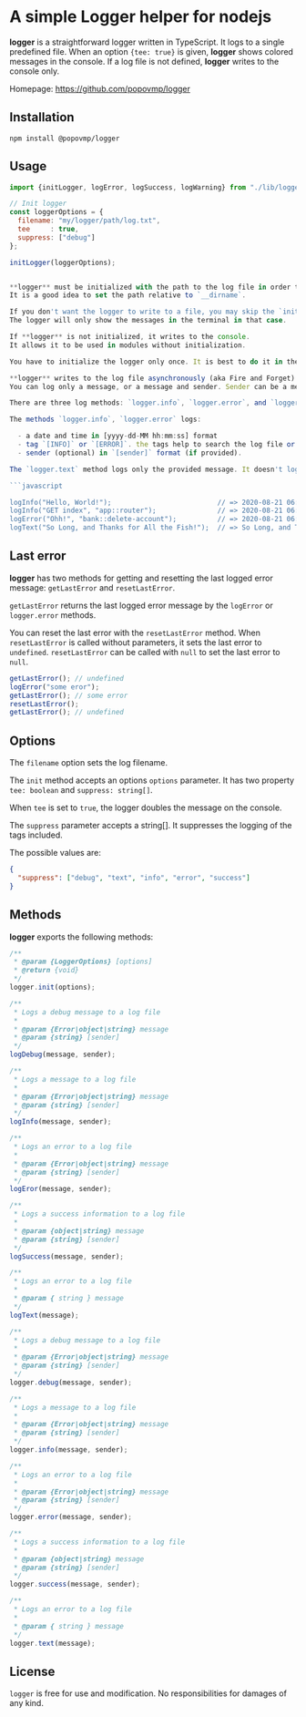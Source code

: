 # A simple Logger helper for nodejs

**logger** is a straightforward logger written in TypeScript. It logs to a
single predefined file. When an option `{tee: true}` is given, **logger** shows
colored messages in the console. If a log file is not defined, **logger** writes
to the console only.

Homepage: https://github.com/popovmp/logger

## Installation

```
npm install @popovmp/logger
```

## Usage

````javascript
import {initLogger, logError, logSuccess, logWarning} from "./lib/logger.mts";

// Init logger
const loggerOptions = {
  filename: "my/logger/path/log.txt",
  tee     : true,
  suppress: ["debug"]
};

initLogger(loggerOptions);


**logger** must be initialized with the path to the log file in order to write the log.
It is a good idea to set the path relative to `__dirname`.

If you don't want the logger to write to a file, you may skip the `init` part or to call it without args.
The logger will only show the messages in the terminal in that case.

If **logger** is not initialized, it writes to the console.
It allows it to be used in modules without initialization.

You have to initialize the logger only once. It is best to do it in the application main script `index.mts`.

**logger** writes to the log file asynchronously (aka Fire and Forget).
You can log only a message, or a message and sender. Sender can be a method name or other hint.

There are three log methods: `logger.info`, `logger.error`, and `logger.text`.

The methods `logger.info`, `logger.error` logs:

  - a date and time in [yyyy-dd-MM hh:mm:ss] format
  - tag `[INFO]` or `[ERROR]`. the tags help to search the log file or `grep` it by a tag.
  - sender (optional) in `[sender]` format (if provided).

The `logger.text` method logs only the provided message. It doesn't log a date, a label or a sender.

```javascript

logInfo("Hello, World!");                          // => 2020-08-21 06:21:11 [INFO] Hello, World!
logInfo("GET index", "app::router");               // => 2020-08-21 06:21:11 [INFO] [app::router] GET index
logError("Ohh!", "bank::delete-account");          // => 2020-08-21 06:21:11 [ERROR] [bank::delete-account] Ohh!
logText("So Long, and Thanks for All the Fish!");  // => So Long, and Thanks for All the Fish!
````

## Last error

**logger** has two methods for getting and resetting the last logged error
message: `getLastError` and `resetLastError`.

`getLastError` returns the last logged error message by the `logError` or
`logger.error` methods.

You can reset the last error with the `resetLastError` method. When
`resetLastError` is called without parameters, it sets the last error to
`undefined`. `resetLastError` can be called with `null` to set the last error to
`null`.

```javascript
getLastError(); // undefined
logError("some eror");
getLastError(); // some error
resetLastError();
getLastError(); // undefined
```

## Options

The `filename` option sets the log filename.

The `init` method accepts an options `options` parameter. It has two property
`tee: boolean` and `suppress: string[]`.

When `tee` is set to `true`, the logger doubles the message on the console.

The `suppress` parameter accepts a string[]. It suppresses the logging of the
tags included.

The possible values are:

```json
{
  "suppress": ["debug", "text", "info", "error", "success"]
}
```

## Methods

**logger** exports the following methods:

```javascript
/**
 * @param {LoggerOptions} [options]
 * @return {void}
 */
logger.init(options);
```

```javascript
/**
 * Logs a debug message to a log file
 *
 * @param {Error|object|string} message
 * @param {string} [sender]
 */
logDebug(message, sender);
```

```javascript
/**
 * Logs a message to a log file
 *
 * @param {Error|object|string} message
 * @param {string} [sender]
 */
logInfo(message, sender);
```

```javascript
/**
 * Logs an error to a log file
 *
 * @param {Error|object|string} message
 * @param {string} [sender]
 */
logEror(message, sender);
```

```javascript
/**
 * Logs a success information to a log file
 *
 * @param {object|string} message
 * @param {string} [sender]
 */
logSuccess(message, sender);
```

```javascript
/**
 * Logs an error to a log file
 *
 * @param { string } message
 */
logText(message);
```

```javascript
/**
 * Logs a debug message to a log file
 *
 * @param {Error|object|string} message
 * @param {string} [sender]
 */
logger.debug(message, sender);
```

```javascript
/**
 * Logs a message to a log file
 *
 * @param {Error|object|string} message
 * @param {string} [sender]
 */
logger.info(message, sender);
```

```javascript
/**
 * Logs an error to a log file
 *
 * @param {Error|object|string} message
 * @param {string} [sender]
 */
logger.error(message, sender);
```

```javascript
/**
 * Logs a success information to a log file
 *
 * @param {object|string} message
 * @param {string} [sender]
 */
logger.success(message, sender);
```

```javascript
/**
 * Logs an error to a log file
 *
 * @param { string } message
 */
logger.text(message);
```

## License

`logger` is free for use and modification. No responsibilities for damages of
any kind.
